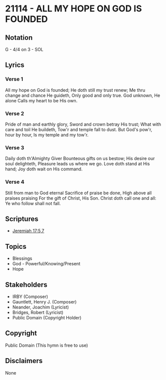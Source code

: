 # 21114 - ALL MY HOPE ON GOD IS FOUNDED

## Notation

G - 4/4 on 3 - SOL

## Lyrics

### Verse 1

All my hope on God is founded; He doth still my trust renew; Me thru change and chance He guideth, Only good and only true. God unknown, He alone Calls my heart to be His own.

### Verse 2

Pride of man and earthly glory, Sword and crown betray His trust; What with care and toil He buildeth, Tow'r and temple fall to dust. But God's pow'r, hour by hour, Is my temple and my tow'r.

### Verse 3

Daily doth th'Almighty Giver Bounteous gifts on us bestow; His desire our soul delighteth, Pleasure leads us where we go. Love doth stand at His hand; Joy doth wait on His command.

### Verse 4

Still from man to God eternal Sacrifice of praise be done, High above all praises praising For the gift of Christ, His Son. Christ doth call one and all: Ye who follow shall not fall. 


## Scriptures

- [Jeremiah 17:5,7](https://www.biblegateway.com/passage/?search=Jeremiah%2017%3A5%2C7)

## Topics

- Blessings
- God - Powerful/Knowing/Present
- Hope

## Stakeholders

- IRBY (Composer)
- Gauntlett, Henry J. (Composer)
- Neander, Joachim (Lyricist)
- Bridges, Robert (Lyricist)
- Public Domain (Copyright Holder)

## Copyright

Public Domain
(This hymn is free to use)

## Disclaimers

None

